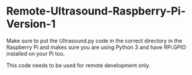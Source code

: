 # Remote-Ultrasound-Raspberry-Pi-Version-1

Make sure to put the Ultrasound.py code in the correct directory in the Raspberry Pi and makes sure you are using Python 3 and have RPi.GPIO installed on your Pi too.

This code needs to be used for remote development only.
